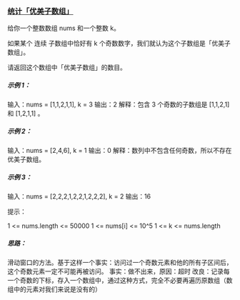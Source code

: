 ### [统计「优美子数组」](https://leetcode-cn.com/problems/count-number-of-nice-subarrays/)

给你一个整数数组 nums 和一个整数 k。

如果某个 连续 子数组中恰好有 k 个奇数数字，我们就认为这个子数组是「优美子数组」。

请返回这个数组中「优美子数组」的数目。

 

##### 示例 1：

输入：nums = [1,1,2,1,1], k = 3
输出：2
解释：包含 3 个奇数的子数组是 [1,1,2,1] 和 [1,2,1,1] 。

##### 示例 2：

输入：nums = [2,4,6], k = 1
输出：0
解释：数列中不包含任何奇数，所以不存在优美子数组。

##### 示例 3：

输入：nums = [2,2,2,1,2,2,1,2,2,2], k = 2
输出：16


提示：

1 <= nums.length <= 50000
1 <= nums[i] <= 10^5
1 <= k <= nums.length

##### 思路：

滑动窗口的方法。基于这样一个事实：访问过一个奇数元素和他的所有子区间后，这个奇数元素一定不可能再被访问。
事实：做不出来，原因：超时
改良：记录每一个奇数的下标，存入一个数组中，通过这种方式，完全不必要再遍历原数组（数组中的元素对我们来说是没有的）
